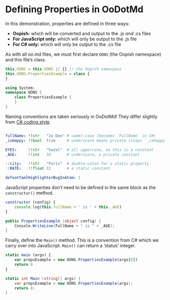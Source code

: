 Defining Properties in OoDotMd
==============================

In this demonstration, properties are defined in three ways:
- __Oopish:__ which will be converted and output to the .js _and_ .cs files
- __For JavaScript only:__ which will only be output to the .js file
- __For C# only:__ which will only be output to the .cs file


As with all oo.md files, we must first declare `OONS` (the Oopish namespace) and
this file’s class.

```js
this.OONS = this.OONS || {} // the Oopish namespace
this.OONS.PropertiesExample = class {
}
```

```cs
using System;
namespace OONS {
    class PropertiesExample {
    }
}
```


Naming conventions are taken seriously in OoDotMd! They differ slightly from
[C# coding style](http://www.dofactory.com/reference/csharp-coding-standards).


```yaml

fullName: !!str   "Jo Doe" # camel-case (becomes `FullName` in C#)
_isHappy: !!bool  true     # underscore means private (stays `_isHappy` in C#)

EYES:     !!str   "hazel"  # all uppercase, so this is a constant
_AGE:     !!int   33       # underscore, a private constant

::city:   !!str   "Paris"  # double-colon for a static property
::RATE:   !!float 12       # a static constant

defeatYamlHighlighterBugInAtom: 1
```



JavaScript properties don’t need to be defined in the same block as the
`constructor()` method.

```js
constructor (config) {
    console.log(this.fullName + ' is ' + this._AGE)
}
```

```cs
public PropertiesExample (object config) {
    Console.WriteLine(FullName + " is " + _AGE);
}
```


Finally, define the `Main()` method. This is a convention from C# which we carry
over into JavaScript. `Main()` can return a ‘status’ integer.

```js
static main (args) {
    var propsExample = new OONS.PropertiesExample(args[0])
    return 0
}
```

```cs
static int Main (string[] args) {
    var propsExample = new OONS.PropertiesExample(args);
    return 0;
}
```
